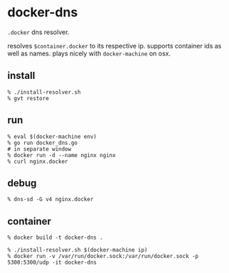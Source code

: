 # docker-dns

`.docker` dns resolver.

resolves `$container.docker` to its respective ip. supports container ids as well as names. plays nicely with `docker-machine` on osx.

## install

    % ./install-resolver.sh
    % gvt restore

## run

    % eval $(docker-machine env)
    % go run docker_dns.go
    # in separate window
    % docker run -d --name nginx nginx
    % curl nginx.docker

## debug

    % dns-sd -G v4 nginx.docker

## container

    % docker build -t docker-dns .

    % ./install-resolver.sh $(docker-machine ip)
    % docker run -v /var/run/docker.sock:/var/run/docker.sock -p 5300:5300/udp -it docker-dns
